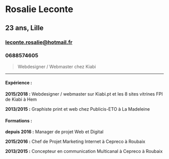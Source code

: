 # Rosalie Leconte
## 23 ans, Lille
### leconte.rosalie@hotmail.fr
### 0688574605

> Webdesigner / Webmaster chez Kiabi

<hr>

#### Expérience :

**2015/2018 :** Webdesigner / webmaster sur Kiabi.pt et les 8 sites vitrines FPI de Kiabi à Hem

**2013/2015 :** Graphiste print et web chez Publicis-ETO à La Madeleine

#### Formations :

**depuis 2016 :** Manager de projet Web et Digital

**2015/2016 :** Chef de Projet Marketing Internet à Cepreco à Roubaix

**2013/2015 :**  Concepteur en communication Multicanal à Cepreco à Roubaix
